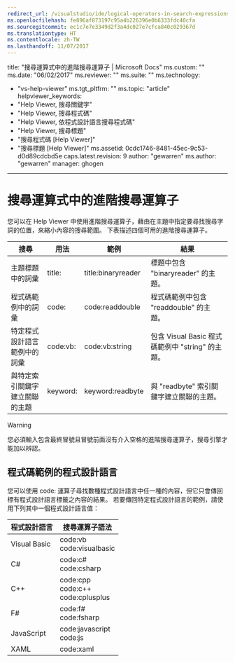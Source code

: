 ```yaml
---
redirect_url: /visualstudio/ide/logical-operators-in-search-expressions
ms.openlocfilehash: fe896af873197c95a4b226396e0b6333fdc40cfa
ms.sourcegitcommit: ec1c7e7e3349d2f3a4dc027e7cfca840c029367d
ms.translationtype: HT
ms.contentlocale: zh-TW
ms.lasthandoff: 11/07/2017
---
```

title: "搜尋運算式中的進階搜尋運算子 | Microsoft Docs" ms.custom: "" ms.date: "06/02/2017" ms.reviewer: "" ms.suite: "" ms.technology: 
  - "vs-help-viewer" ms.tgt_pltfrm: "" ms.topic: "article" helpviewer_keywords: 
  - "Help Viewer, 搜尋關鍵字"
  - "Help Viewer, 搜尋程式碼"
  - "Help Viewer, 依程式設計語言搜尋程式碼"
  - "Help Viewer, 搜尋標題"
  - "搜尋程式碼 [Help Viewer]"
  - "搜尋標題 [Help Viewer]" ms.assetid: 0cdc1746-8481-45ec-9c53-d0d89cdcbd5e caps.latest.revision: 9 author: "gewarren" ms.author: "gewarren" manager: ghogen
---
# <a name="advanced-search-operators-in-search-expressions"></a>搜尋運算式中的進階搜尋運算子
您可以在 Help Viewer 中使用進階搜尋運算子，藉由在主題中指定要尋找搜尋字詞的位置，來縮小內容的搜尋範圍。 下表描述四個可用的進階搜尋運算子。

|搜尋|用法|範例|結果|  
|-------------------|---------|-------------|------------|  
|主題標題中的詞彙|title:|title:binaryreader|標題中包含 "binaryreader" 的主題。|  
|程式碼範例中的詞彙|code:|code:readdouble|程式碼範例中包含 "readdouble" 的主題。|  
|特定程式設計語言範例中的詞彙|code:vb:|code:vb:string|包含 Visual Basic 程式碼範例中 "string" 的主題。|  
|與特定索引關鍵字建立關聯的主題|keyword:|keyword:readbyte|與 "readbyte" 索引關鍵字建立關聯的主題。|  

> [!WARNING]
>  您必須輸入包含最終冒號且冒號前面沒有介入空格的進階搜尋運算子，搜尋引擎才能加以辨認。    

## <a name="programming-languages-for-code-examples"></a>程式碼範例的程式設計語言
您可以使用 code: 運算子尋找數種程式設計語言中任一種的內容，但它只會傳回標有程式設計語言標籤之內容的結果。 若要傳回特定程式設計語言的範例，請使用下列其中一個程式設計語言值：  

|程式設計語言|搜尋運算子語法|  
|--------------------|---------|  
|Visual Basic|code:vb<br/>code:visualbasic|  
|C#|code:c#<br/>code:csharp|  
|C++|code:cpp<br/>code:c++<br/>code:cplusplus|  
|F#|code:f#<br/>code:fsharp|  
|JavaScript|code:javascript<br/>code:js|  
|XAML|code:xaml|
